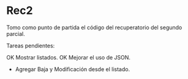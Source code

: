 # Rec2

Tomo como punto de partida el código del recuperatorio del segundo parcial.

Tareas pendientes:

OK Mostrar listados.
OK Mejorar el uso de JSON.

- Agregar Baja y Modificación desde el listado.